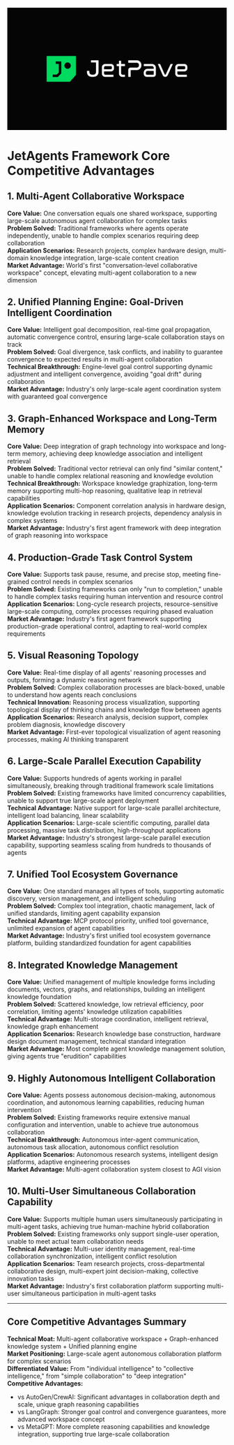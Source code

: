 [![KiCad Logo](/JetPave_logo.png)](#)

# JetAgents Framework Core Competitive Advantages

## 1. Multi-Agent Collaborative Workspace
**Core Value:** One conversation equals one shared workspace, supporting large-scale autonomous agent collaboration for complex tasks  
**Problem Solved:** Traditional frameworks where agents operate independently, unable to handle complex scenarios requiring deep collaboration  
**Application Scenarios:** Research projects, complex hardware design, multi-domain knowledge integration, large-scale content creation  
**Market Advantage:** World's first "conversation-level collaborative workspace" concept, elevating multi-agent collaboration to a new dimension  

## 2. Unified Planning Engine: Goal-Driven Intelligent Coordination
**Core Value:** Intelligent goal decomposition, real-time goal propagation, automatic convergence control, ensuring large-scale collaboration stays on track  
**Problem Solved:** Goal divergence, task conflicts, and inability to guarantee convergence to expected results in multi-agent collaboration  
**Technical Breakthrough:** Engine-level goal control supporting dynamic adjustment and intelligent convergence, avoiding "goal drift" during collaboration  
**Market Advantage:** Industry's only large-scale agent coordination system with guaranteed goal convergence  

## 3. Graph-Enhanced Workspace and Long-Term Memory
**Core Value:** Deep integration of graph technology into workspace and long-term memory, achieving deep knowledge association and intelligent retrieval  
**Problem Solved:** Traditional vector retrieval can only find "similar content," unable to handle complex relational reasoning and knowledge evolution  
**Technical Breakthrough:** Workspace knowledge graphization, long-term memory supporting multi-hop reasoning, qualitative leap in retrieval capabilities  
**Application Scenarios:** Component correlation analysis in hardware design, knowledge evolution tracking in research projects, dependency analysis in complex systems  
**Market Advantage:** Industry's first agent framework with deep integration of graph reasoning into workspace  

## 4. Production-Grade Task Control System
**Core Value:** Supports task pause, resume, and precise stop, meeting fine-grained control needs in complex scenarios  
**Problem Solved:** Existing frameworks can only "run to completion," unable to handle complex tasks requiring human intervention and resource control  
**Application Scenarios:** Long-cycle research projects, resource-sensitive large-scale computing, complex processes requiring phased evaluation  
**Market Advantage:** Industry's first agent framework supporting production-grade operational control, adapting to real-world complex requirements  

## 5. Visual Reasoning Topology
**Core Value:** Real-time display of all agents' reasoning processes and outputs, forming a dynamic reasoning network  
**Problem Solved:** Complex collaboration processes are black-boxed, unable to understand how agents reach conclusions  
**Technical Innovation:** Reasoning process visualization, supporting topological display of thinking chains and knowledge flow between agents  
**Application Scenarios:** Research analysis, decision support, complex problem diagnosis, knowledge discovery  
**Market Advantage:** First-ever topological visualization of agent reasoning processes, making AI thinking transparent  

## 6. Large-Scale Parallel Execution Capability
**Core Value:** Supports hundreds of agents working in parallel simultaneously, breaking through traditional framework scale limitations  
**Problem Solved:** Existing frameworks have limited concurrency capabilities, unable to support true large-scale agent deployment  
**Technical Advantage:** Native support for large-scale parallel architecture, intelligent load balancing, linear scalability  
**Application Scenarios:** Large-scale scientific computing, parallel data processing, massive task distribution, high-throughput applications  
**Market Advantage:** Industry's strongest large-scale parallel execution capability, supporting seamless scaling from hundreds to thousands of agents  

## 7. Unified Tool Ecosystem Governance
**Core Value:** One standard manages all types of tools, supporting automatic discovery, version management, and intelligent scheduling  
**Problem Solved:** Complex tool integration, chaotic management, lack of unified standards, limiting agent capability expansion  
**Technical Advantage:** MCP protocol priority, unified tool governance, unlimited expansion of agent capabilities  
**Market Advantage:** Industry's first unified tool ecosystem governance platform, building standardized foundation for agent capabilities  

## 8. Integrated Knowledge Management
**Core Value:** Unified management of multiple knowledge forms including documents, vectors, graphs, and relationships, building an intelligent knowledge foundation  
**Problem Solved:** Scattered knowledge, low retrieval efficiency, poor correlation, limiting agents' knowledge utilization capabilities  
**Technical Advantage:** Multi-storage coordination, intelligent retrieval, knowledge graph enhancement  
**Application Scenarios:** Research knowledge base construction, hardware design document management, technical standard integration  
**Market Advantage:** Most complete agent knowledge management solution, giving agents true "erudition" capabilities  

## 9. Highly Autonomous Intelligent Collaboration
**Core Value:** Agents possess autonomous decision-making, autonomous coordination, and autonomous learning capabilities, reducing human intervention  
**Problem Solved:** Existing frameworks require extensive manual configuration and intervention, unable to achieve true autonomous collaboration  
**Technical Breakthrough:** Autonomous inter-agent communication, autonomous task allocation, autonomous conflict resolution  
**Application Scenarios:** Autonomous research systems, intelligent design platforms, adaptive engineering processes  
**Market Advantage:** Multi-agent collaboration system closest to AGI vision  

## 10. Multi-User Simultaneous Collaboration Capability
**Core Value:** Supports multiple human users simultaneously participating in multi-agent tasks, achieving true human-machine hybrid collaboration  
**Problem Solved:** Existing frameworks only support single-user operation, unable to meet actual team collaboration needs  
**Technical Advantage:** Multi-user identity management, real-time collaboration synchronization, intelligent conflict resolution  
**Application Scenarios:** Team research projects, cross-departmental collaborative design, multi-expert joint decision-making, collective innovation tasks  
**Market Advantage:** Industry's first collaboration platform supporting multi-user simultaneous participation in multi-agent tasks  

---

## Core Competitive Advantages Summary
**Technical Moat:** Multi-agent collaborative workspace + Graph-enhanced knowledge system + Unified planning engine  
**Market Positioning:** Large-scale agent autonomous collaboration platform for complex scenarios  
**Differentiated Value:** From "individual intelligence" to "collective intelligence," from "simple collaboration" to "deep integration"  
**Competitive Advantages:**
- vs AutoGen/CrewAI: Significant advantages in collaboration depth and scale, unique graph reasoning capabilities
- vs LangGraph: Stronger goal control and convergence guarantees, more advanced workspace concept  
- vs MetaGPT: More complete reasoning capabilities and knowledge integration, supporting true large-scale collaboration
